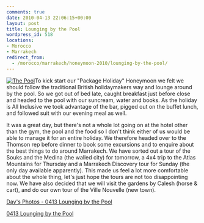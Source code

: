 ```yaml
---
comments: true
date: 2010-04-13 22:06:15+00:00
layout: post
title: Lounging by the Pool
wordpress_id: 518
locations:
- Morocco
- Marrakech
redirect_from: 
  - /morocco/marrakech/honeymoon-2010/lounging-by-the-pool/
---
```


[![The Pool](http://travel.perry-online.me.uk/files/2010/04/the_pool-150x150.jpg)](http://travel.perry-online.me.uk/files/2010/04/the_pool.jpg)To kick start our "Package Holiday" Honeymoon we felt we should follow the traditional British holidaymakers way and lounge around by the pool. So we got out of bed late, caught breakfast just before close and headed to the pool with our suncream, water and books. As the holiday is All Inclusive we took advantage of the bar, pigged out on the buffet lunch, and followed suit with our evening meal as well.

It was a great day, but there's not a whole lot going on at the hotel other than the gym, the pool and the food so I don't think either of us would be able to manage it for an entire holiday. We therefore headed over to the Thomson rep before dinner to book some excursions and to enquire about the best things to do around Marrakech. We have sorted out a tour of the Souks and the Medina (the walled city) for tomorrow, a 4x4 trip to the Atlas Mountains for Thursday and a Marrakech Discovery tour for Sunday (the only day available apparently). This made us feel a lot more comfortable about the whole thing, let's just hope the tours are not too disappointing now. We have also decided that we will visit the gardens by Calesh (horse & cart), and do our own tour of the Ville Nouvelle (new town).


[Day's Photos - 0413 Lounging by the Pool](http://photos.perry-online.me.uk/travel/2010/0412-0419-our-honeymoon/0413-lounging-by-the-pool/)





[0413 Lounging by the Pool](../photos/index.php?sfpg=MjAxMC8wNDEyLTA0MTkgT3VyIEhvbmV5bW9vbi8wNDEzIExvdW5naW5nIGJ5IHRoZSBQb29sLyoqKioqNjU4NjdjZTZjODQxMTg0ZjMzNDYxMmQ3NDEzMGExMDM&.jpg)
